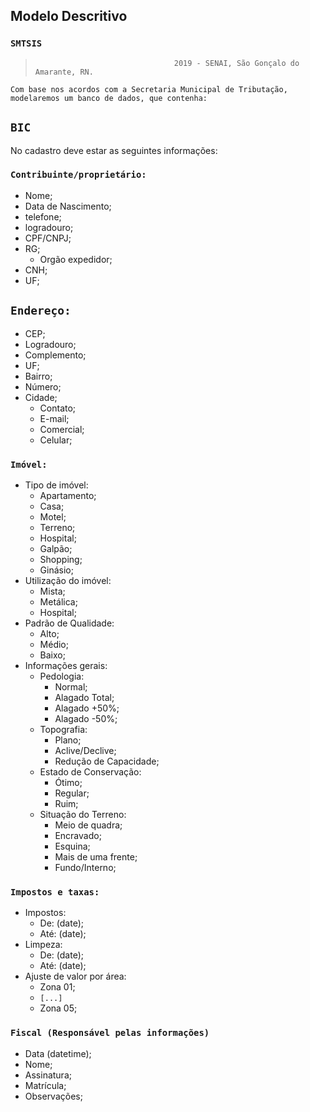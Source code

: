 


## Modelo Descritivo
###	 `SMTSIS`   

>									 2019 - SENAI, São Gonçalo do Amarante, RN.

	Com base nos acordos com a Secretaria Municipal de Tributação, modelaremos um banco de dados, que contenha:
## `BIC`
No cadastro deve estar as seguintes informações:

### `Contribuinte/proprietário:`
- Nome;
- Data de Nascimento;
- telefone;
- logradouro;
- CPF/CNPJ;
- RG;
  - Orgão expedidor;
- CNH;
- UF;

## `Endereço:`
- CEP;
- Logradouro;
- Complemento;
- UF;
- Bairro;
- Número;
- Cidade;
  - Contato;
  - E-mail;
  - Comercial;
  - Celular;

### `Imóvel:`
- Tipo de imóvel:
  - Apartamento;
  - Casa;
  - Motel;
  - Terreno;
  - Hospital;
  - Galpão;
  - Shopping;
  - Ginásio;
- Utilização do imóvel:
  - Mista;
  - Metálica;
  - Hospital;
- Padrão de Qualidade:
  - Alto;
  - Médio;
  - Baixo;
- Informações gerais:
  - Pedologia:
    - Normal;
    - Alagado Total;
    - Alagado +50%;
    - Alagado -50%;
  - Topografia:
    - Plano;
    - Aclive/Declive;
    - Redução de Capacidade;
  - Estado de Conservação:
    - Ótimo;
    - Regular;
    - Ruim;
  - Situação do Terreno:
    - Meio de quadra;
    - Encravado;
    - Esquina;
    - Mais de uma frente;
    - Fundo/Interno;

### `Impostos e taxas:`
- Impostos:
  - De: (date);
  - Até: (date);
- Limpeza:
  - De: (date);
  - Até: (date);
- Ajuste de valor por área:
  - Zona 01;
  - `[...]`
  - Zona 05;

### `Fiscal (Responsável pelas informações)`
- Data (datetime);
- Nome;
- Assinatura;
- Matrícula;
- Observações;
